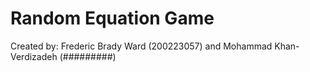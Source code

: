 # Random Equation Game
Created by: Frederic Brady Ward (200223057)
	                and
		  Mohammad Khan-Verdizadeh (#########)
